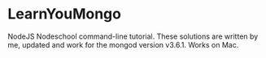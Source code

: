 # LearnYouMongo
NodeJS Nodeschool command-line tutorial. These solutions are written by me, updated and work for the mongod version v3.6.1.
Works on Mac. 
